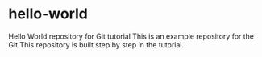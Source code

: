 # hello-world
Hello World repository for Git tutorial
This is an example repository for the Git 
This repository is built step by step in the tutorial.